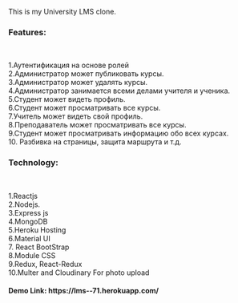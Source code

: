 This is my University LMS clone.<br>

<h3>Features:</h3><br>

1.Аутентификация на основе ролей<br>
2.Администратор может публиковать курсы.<br>
3.Администратор может удалять курсы.<br>
4.Администратор занимается всеми делами учителя и ученика.<br>
5.Студент может видеть профиль.<br>
6.Студент может просматривать все курсы.<br>
7.Учитель может видеть свой профиль.<br>
8.Преподаватель может просматривать все курсы.<br>
9.Студент может просматривать информацию обо всех курсах.<br>
10. Разбивка на страницы, защита маршрута и т.д.<br>

<h3>Technology: </h3/><br>

1.Reactjs <br>
2.Nodejs.<br>
3.Express js<br>
4.MongoDB<br>
5.Heroku Hosting<br>
6.Material UI<br>
7. React BootStrap<br>
8.Module CSS<br>
9.Redux, React-Redux<br>
10.Multer and Cloudinary For photo upload<br>

<h4>Demo Link: https://lms--71.herokuapp.com/<h4/>
